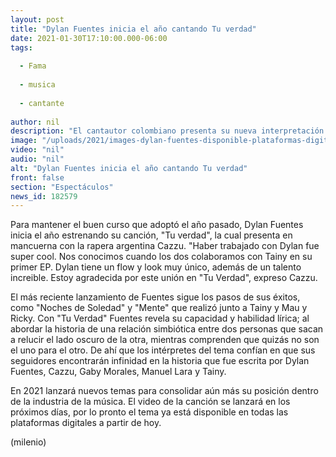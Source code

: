 ```yaml
---
layout: post
title: "Dylan Fuentes inicia el año cantando Tu verdad"
date: 2021-01-30T17:10:00.000-06:00
tags:
  
  - Fama
  
  - musica
  
  - cantante
  
author: nil
description: "El cantautor colombiano presenta su nueva interpretación al lado de Cazzu, en la cual aborda el lado oscuro de una relación."
image: "/uploads/2021/images-dylan-fuentes-disponible-plataformas-digitales_0_304_853_531.jpeg"
video: "nil"
audio: "nil"
alt: "Dylan Fuentes inicia el año cantando Tu verdad"
front: false
section: "Espectáculos"
news_id: 182579
---
```


Para mantener el buen curso que adoptó el año pasado, Dylan Fuentes inicia el año estrenando su canción, "Tu verdad", la cual presenta en mancuerna con la rapera argentina Cazzu. "Haber trabajado con Dylan fue super cool. Nos conocimos cuando los dos colaboramos con Tainy en su primer EP. Dylan tiene un flow y look muy único, además de un talento increible. Estoy agradecida por este unión en  "Tu Verdad", expreso Cazzu. 

El más reciente lanzamiento de Fuentes sigue los pasos de sus éxitos, como "Noches de Soledad" y "Mente" que realizó junto a Tainy y Mau y Ricky. 
Con "Tu Verdad" Fuentes revela su capacidad y habilidad lírica; al abordar la historia de una relación simbiótica entre dos personas que sacan a relucir el lado oscuro de la otra, mientras comprenden que quizás no son el uno para el otro. 
De ahí que los intérpretes del tema confían en que sus seguidores encontrarán infinidad en la historia que fue escrita por Dylan Fuentes, Cazzu, Gaby Morales, Manuel Lara y Tainy. 

En 2021 lanzará nuevos temas para consolidar aún más su posición dentro de la industria de la música. 
El video de la canción se lanzará en los próximos días, por lo pronto el tema ya está disponible en todas las plataformas digitales a partir de hoy. 

(milenio)